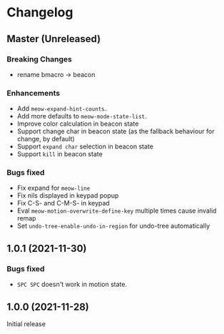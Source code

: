 # Changelog

## Master (Unreleased)

### Breaking Changes
* rename bmacro -> beacon

### Enhancements
* Add `meow-expand-hint-counts`.
* Add more defaults to `meow-mode-state-list`.
* Improve color calculation in beacon state
* Support change char in beacon state (as the fallback behaviour for change, by default)
* Support `expand char` selection in beacon state
* Support `kill` in beacon state

### Bugs fixed
* Fix expand for `meow-line`
* Fix nils displayed in keypad popup
* Fix C-S- and C-M-S- in keypad
* Eval `meow-motion-overwrite-define-key` multiple times cause invalid remap
* Set `undo-tree-enable-undo-in-region` for undo-tree automatically

## 1.0.1 (2021-11-30)
### Bugs fixed
* `SPC SPC` doesn't work in motion state.

## 1.0.0 (2021-11-28)
Initial release
